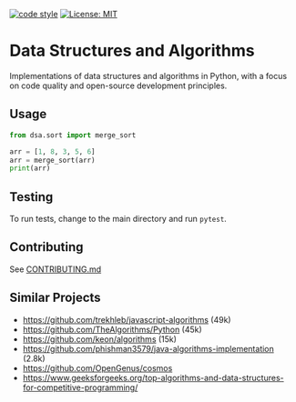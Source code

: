 [![code style](https://img.shields.io/badge/code%20style-black-000000.svg)](https://github.com/python/black)
[![License: MIT](https://black.readthedocs.io/en/stable/_static/license.svg)](LICENSE)


# Data Structures and Algorithms
Implementations of data structures and algorithms in Python, with a focus on code quality and open-source development principles.


## Usage
```python
from dsa.sort import merge_sort

arr = [1, 8, 3, 5, 6]
arr = merge_sort(arr)
print(arr)
```

## Testing
To run tests, change to the main directory and run `pytest`.

## Contributing
See [CONTRIBUTING.md](CONTRIBUTING.md)

## Similar Projects
- https://github.com/trekhleb/javascript-algorithms (49k)
- https://github.com/TheAlgorithms/Python (45k)
- https://github.com/keon/algorithms (15k)
- https://github.com/phishman3579/java-algorithms-implementation (2.8k)
- https://github.com/OpenGenus/cosmos
- https://www.geeksforgeeks.org/top-algorithms-and-data-structures-for-competitive-programming/
